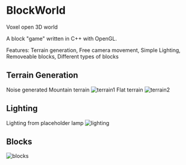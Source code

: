 # BlockWorld
Voxel open 3D world 

A block "game" written in C++ with OpenGL.


Features: Terrain generation, Free camera movement, Simple Lighting, Removeable blocks, Different types of blocks

## Terrain Generation
Noise generated Mountain terrain
![terrain1](https://i.imgur.com/DYXJ3M3.png)
Flat terrain
![terrain2](https://i.imgur.com/2AGht0y.png)

## Lighting
Lighting from placeholder lamp
![lighting](https://i.imgur.com/ITxiiZm.png)

## Blocks
![blocks](https://i.imgur.com/ppcLYh7.png)
